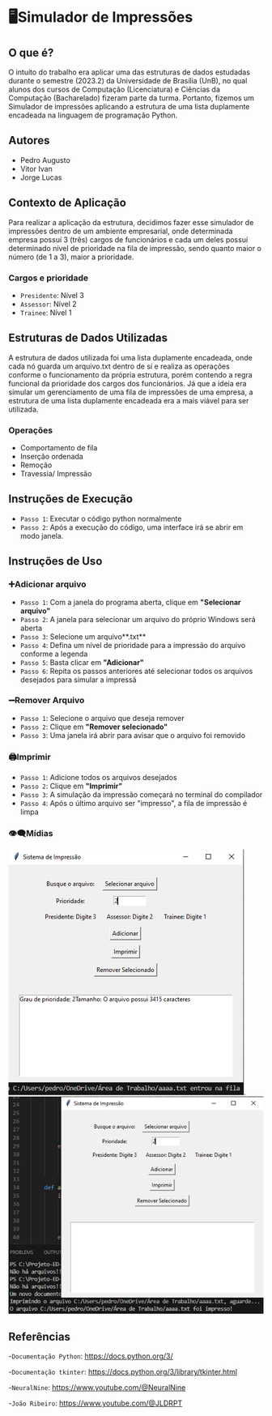 <h1>🖥️Simulador de Impressões</h1>

<h2>O que é?</h2>
O intuíto do trabalho era aplicar uma das estruturas de dados estudadas durante o semestre (2023.2) da Universidade de Brasília (UnB), no qual alunos dos cursos de Computação (Licenciatura) e Ciências da Computação (Bacharelado) fizeram parte da turma. Portanto, fizemos um Simulador de impressões aplicando a estrutura de uma lista duplamente encadeada na linguagem de programação Python.
<h2>Autores</h2>

* Pedro Augusto
* Vitor Ivan
* Jorge Lucas
<h2>Contexto de Aplicação</h2>
Para realizar a aplicação da estrutura, decidimos fazer esse simulador de impressões dentro de um ambiente empresarial, onde determinada empresa possuí 3 (três) cargos de funcionários e cada um deles possuí determinado nível de prioridade na fila de impressão, sendo quanto maior o número (de 1 a 3), maior a prioridade.
<h3>Cargos e prioridade</h3>

- `Presidente`: Nível 3
- `Assessor`: Nível 2
- `Trainee`: Nível 1
<h2>Estruturas de Dados Utilizadas</h2>
A estrutura de dados utilizada foi uma lista duplamente encadeada, onde cada nó guarda um arquivo.txt dentro de sí e realiza as operações conforme o funcionamento da própria estrutura, porém contendo a regra funcional da prioridade dos cargos dos funcionários. Já que a ideia era simular um gerenciamento de uma fila de impressões de uma empresa, a estrutura de uma lista duplamente encadeada era a mais viável para ser utilizada.
<h3>Operações</h3>

* Comportamento de fila
* Inserção ordenada
* Remoção
* Travessia/ Impressão
<h2>Instruções de Execução</h2>

- `Passo 1`: Executar o código python normalmente
- `Passo 2`: Após a execução do código, uma interface irá se abrir em modo janela.
<h2>Instruções de Uso</h2>
<h3>➕Adicionar arquivo</h3>

- `Passo 1`: Com a janela do programa aberta, clique em **"Selecionar arquivo"**
- `Passo 2`: A janela para selecionar um arquivo do próprio Windows será aberta
- `Passo 3`: Selecione um arquivo**.txt**
- `Passo 4`: Defina um nível de prioridade para a impressão do arquivo conforme a legenda
- `Passo 5`: Basta clicar em **"Adicionar"**
- `Passo 6`: Repita os passos anteriores até selecionar todos os arquivos desejados para simular a impressã
<h3>➖Remover Arquivo</h3>

- `Passo 1`: Selecione o arquivo que deseja remover
- `Passo 2`: Clique em **"Remover selecionado"**
- `Passo 3`: Uma janela irá abrir para avisar que o arquivo foi removido
<h3>🖨️Imprimir</h3>

- `Passo 1`: Adicione todos os arquivos desejados
- `Passo 2`: Clique em **"Imprimir"**
- `Passo 3`: A simulação da impressão começará no terminal do compilador
- `Passo 4`: Após o último arquivo ser "impresso", a fila de impressão é limpa
<h3>👁️‍🗨️Mídias</h3>
<img src="imgs/Exemplo1.PNG">.

<img src="imgs/Exemplo2.PNG">
<h2>Referências</h2>

-`Documentação Python`: https://docs.python.org/3/

-`Documentação tkinter`: https://docs.python.org/3/library/tkinter.html

-`NeuralNine`: https://www.youtube.com/@NeuralNine

-`João Ribeiro`: https://www.youtube.com/@JLDRPT